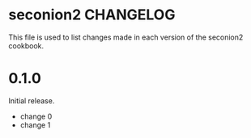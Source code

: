 # seconion2 CHANGELOG

This file is used to list changes made in each version of the seconion2 cookbook.

# 0.1.0

Initial release.

- change 0
- change 1

